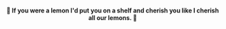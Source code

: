 <h4 align="center">🍋 If you were a lemon I'd put you on a shelf and cherish you like I cherish all our lemons. 🍋</h4>
